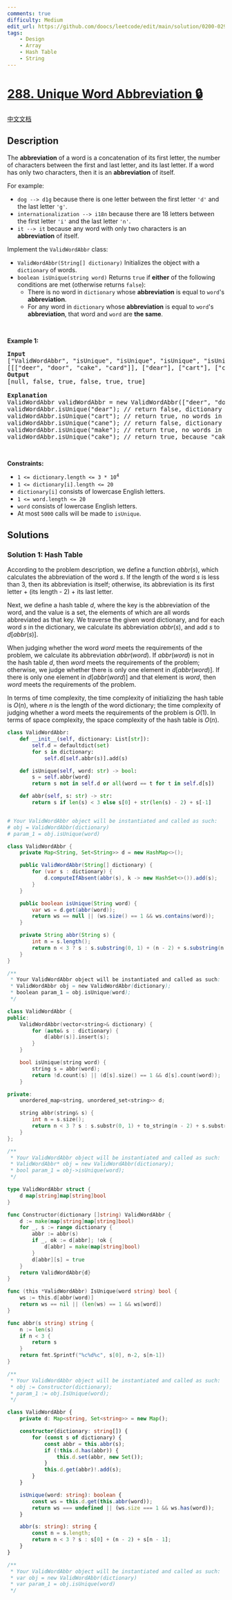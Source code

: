 ```yaml
---
comments: true
difficulty: Medium
edit_url: https://github.com/doocs/leetcode/edit/main/solution/0200-0299/0288.Unique%20Word%20Abbreviation/README_EN.md
tags:
    - Design
    - Array
    - Hash Table
    - String
---
```


# [288. Unique Word Abbreviation 🔒](https://leetcode.com/problems/unique-word-abbreviation)

[中文文档](/solution/0200-0299/0288.Unique%20Word%20Abbreviation/README.md)

## Description

<p>The <strong>abbreviation</strong> of a word is a concatenation of its first letter, the number of characters between the first and last letter, and its last letter. If a word has only two characters, then it is an <strong>abbreviation</strong> of itself.</p>

<p>For example:</p>

<ul>
	<li><code>dog --&gt; d1g</code> because there is one letter between the first letter <code>&#39;d&#39;</code> and the last letter <code>&#39;g&#39;</code>.</li>
	<li><code>internationalization --&gt; i18n</code> because there are 18 letters between the first letter <code>&#39;i&#39;</code> and the last letter <code>&#39;n&#39;</code>.</li>
	<li><code>it --&gt; it</code> because any word with only two characters is an <strong>abbreviation</strong> of itself.</li>
</ul>

<p>Implement the <code>ValidWordAbbr</code> class:</p>

<ul>
	<li><code>ValidWordAbbr(String[] dictionary)</code> Initializes the object with a <code>dictionary</code> of words.</li>
	<li><code>boolean isUnique(string word)</code> Returns <code>true</code> if <strong>either</strong> of the following conditions are met (otherwise returns <code>false</code>):
	<ul>
		<li>There is no word in <code>dictionary</code> whose <strong>abbreviation</strong> is equal to <code>word</code>&#39;s <strong>abbreviation</strong>.</li>
		<li>For any word in <code>dictionary</code> whose <strong>abbreviation</strong> is equal to <code>word</code>&#39;s <strong>abbreviation</strong>, that word and <code>word</code> are <strong>the same</strong>.</li>
	</ul>
	</li>
</ul>

<p>&nbsp;</p>
<p><strong class="example">Example 1:</strong></p>

<pre>
<strong>Input</strong>
[&quot;ValidWordAbbr&quot;, &quot;isUnique&quot;, &quot;isUnique&quot;, &quot;isUnique&quot;, &quot;isUnique&quot;, &quot;isUnique&quot;]
[[[&quot;deer&quot;, &quot;door&quot;, &quot;cake&quot;, &quot;card&quot;]], [&quot;dear&quot;], [&quot;cart&quot;], [&quot;cane&quot;], [&quot;make&quot;], [&quot;cake&quot;]]
<strong>Output</strong>
[null, false, true, false, true, true]

<strong>Explanation</strong>
ValidWordAbbr validWordAbbr = new ValidWordAbbr([&quot;deer&quot;, &quot;door&quot;, &quot;cake&quot;, &quot;card&quot;]);
validWordAbbr.isUnique(&quot;dear&quot;); // return false, dictionary word &quot;deer&quot; and word &quot;dear&quot; have the same abbreviation &quot;d2r&quot; but are not the same.
validWordAbbr.isUnique(&quot;cart&quot;); // return true, no words in the dictionary have the abbreviation &quot;c2t&quot;.
validWordAbbr.isUnique(&quot;cane&quot;); // return false, dictionary word &quot;cake&quot; and word &quot;cane&quot; have the same abbreviation  &quot;c2e&quot; but are not the same.
validWordAbbr.isUnique(&quot;make&quot;); // return true, no words in the dictionary have the abbreviation &quot;m2e&quot;.
validWordAbbr.isUnique(&quot;cake&quot;); // return true, because &quot;cake&quot; is already in the dictionary and no other word in the dictionary has &quot;c2e&quot; abbreviation.
</pre>

<p>&nbsp;</p>
<p><strong>Constraints:</strong></p>

<ul>
	<li><code>1 &lt;= dictionary.length &lt;= 3 * 10<sup>4</sup></code></li>
	<li><code>1 &lt;= dictionary[i].length &lt;= 20</code></li>
	<li><code>dictionary[i]</code> consists of lowercase English letters.</li>
	<li><code>1 &lt;= word.length &lt;= 20</code></li>
	<li><code>word</code> consists of lowercase English letters.</li>
	<li>At most <code>5000</code> calls will be made to <code>isUnique</code>.</li>
</ul>

## Solutions

### Solution 1: Hash Table

According to the problem description, we define a function $abbr(s)$, which calculates the abbreviation of the word $s$. If the length of the word $s$ is less than $3$, then its abbreviation is itself; otherwise, its abbreviation is its first letter + (its length - 2) + its last letter.

Next, we define a hash table $d$, where the key is the abbreviation of the word, and the value is a set, the elements of which are all words abbreviated as that key. We traverse the given word dictionary, and for each word $s$ in the dictionary, we calculate its abbreviation $abbr(s)$, and add $s$ to $d[abbr(s)]$.

When judging whether the word $word$ meets the requirements of the problem, we calculate its abbreviation $abbr(word)$. If $abbr(word)$ is not in the hash table $d$, then $word$ meets the requirements of the problem; otherwise, we judge whether there is only one element in $d[abbr(word)]$. If there is only one element in $d[abbr(word)]$ and that element is $word$, then $word$ meets the requirements of the problem.

In terms of time complexity, the time complexity of initializing the hash table is $O(n)$, where $n$ is the length of the word dictionary; the time complexity of judging whether a word meets the requirements of the problem is $O(1)$. In terms of space complexity, the space complexity of the hash table is $O(n)$.

<!-- tabs:start -->

```python
class ValidWordAbbr:
    def __init__(self, dictionary: List[str]):
        self.d = defaultdict(set)
        for s in dictionary:
            self.d[self.abbr(s)].add(s)

    def isUnique(self, word: str) -> bool:
        s = self.abbr(word)
        return s not in self.d or all(word == t for t in self.d[s])

    def abbr(self, s: str) -> str:
        return s if len(s) < 3 else s[0] + str(len(s) - 2) + s[-1]


# Your ValidWordAbbr object will be instantiated and called as such:
# obj = ValidWordAbbr(dictionary)
# param_1 = obj.isUnique(word)
```

```java
class ValidWordAbbr {
    private Map<String, Set<String>> d = new HashMap<>();

    public ValidWordAbbr(String[] dictionary) {
        for (var s : dictionary) {
            d.computeIfAbsent(abbr(s), k -> new HashSet<>()).add(s);
        }
    }

    public boolean isUnique(String word) {
        var ws = d.get(abbr(word));
        return ws == null || (ws.size() == 1 && ws.contains(word));
    }

    private String abbr(String s) {
        int n = s.length();
        return n < 3 ? s : s.substring(0, 1) + (n - 2) + s.substring(n - 1);
    }
}

/**
 * Your ValidWordAbbr object will be instantiated and called as such:
 * ValidWordAbbr obj = new ValidWordAbbr(dictionary);
 * boolean param_1 = obj.isUnique(word);
 */
```

```cpp
class ValidWordAbbr {
public:
    ValidWordAbbr(vector<string>& dictionary) {
        for (auto& s : dictionary) {
            d[abbr(s)].insert(s);
        }
    }

    bool isUnique(string word) {
        string s = abbr(word);
        return !d.count(s) || (d[s].size() == 1 && d[s].count(word));
    }

private:
    unordered_map<string, unordered_set<string>> d;

    string abbr(string& s) {
        int n = s.size();
        return n < 3 ? s : s.substr(0, 1) + to_string(n - 2) + s.substr(n - 1, 1);
    }
};

/**
 * Your ValidWordAbbr object will be instantiated and called as such:
 * ValidWordAbbr* obj = new ValidWordAbbr(dictionary);
 * bool param_1 = obj->isUnique(word);
 */
```

```go
type ValidWordAbbr struct {
	d map[string]map[string]bool
}

func Constructor(dictionary []string) ValidWordAbbr {
	d := make(map[string]map[string]bool)
	for _, s := range dictionary {
		abbr := abbr(s)
		if _, ok := d[abbr]; !ok {
			d[abbr] = make(map[string]bool)
		}
		d[abbr][s] = true
	}
	return ValidWordAbbr{d}
}

func (this *ValidWordAbbr) IsUnique(word string) bool {
	ws := this.d[abbr(word)]
	return ws == nil || (len(ws) == 1 && ws[word])
}

func abbr(s string) string {
	n := len(s)
	if n < 3 {
		return s
	}
	return fmt.Sprintf("%c%d%c", s[0], n-2, s[n-1])
}

/**
 * Your ValidWordAbbr object will be instantiated and called as such:
 * obj := Constructor(dictionary);
 * param_1 := obj.IsUnique(word);
 */
```

```ts
class ValidWordAbbr {
    private d: Map<string, Set<string>> = new Map();

    constructor(dictionary: string[]) {
        for (const s of dictionary) {
            const abbr = this.abbr(s);
            if (!this.d.has(abbr)) {
                this.d.set(abbr, new Set());
            }
            this.d.get(abbr)!.add(s);
        }
    }

    isUnique(word: string): boolean {
        const ws = this.d.get(this.abbr(word));
        return ws === undefined || (ws.size === 1 && ws.has(word));
    }

    abbr(s: string): string {
        const n = s.length;
        return n < 3 ? s : s[0] + (n - 2) + s[n - 1];
    }
}

/**
 * Your ValidWordAbbr object will be instantiated and called as such:
 * var obj = new ValidWordAbbr(dictionary)
 * var param_1 = obj.isUnique(word)
 */
```

<!-- tabs:end -->

<!-- end -->
